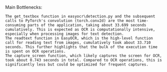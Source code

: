 Main Bottlenecks:

    The get_textbox function in easyocr\detection.py and the subsequent calls to PyTorch's convolution (torch.conv2d) are the most time-consuming parts of the application, taking about 33.699 seconds cumulatively. This is expected as OCR is computationally intensive, especially when processing images for text detection.
    The readtext function in EasyOCR, which is the high-level function call for reading text from images, cumulatively took about 33.710 seconds. This further highlights that the bulk of the execution time is spent on OCR operations.
    The capture_screen function, which likely captures the screen for OCR, took about 0.743 seconds in total. Compared to OCR operations, this is significantly less but could be optimized for frequent captures.

